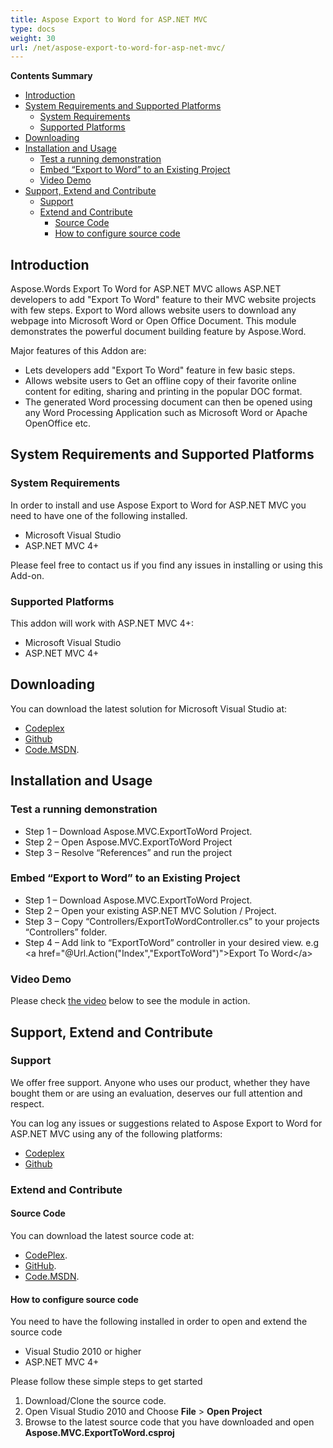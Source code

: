 ```yaml
---
title: Aspose Export to Word for ASP.NET MVC
type: docs
weight: 30
url: /net/aspose-export-to-word-for-asp-net-mvc/
---
```


**Contents Summary**

- [Introduction](#AsposeExporttoWordforASP.NETMVC-Introduction)
- [System Requirements and Supported Platforms](#AsposeExporttoWordforASP.NETMVC-SystemRequirementsandSupportedPlatforms) 
  - [System Requirements](#AsposeExporttoWordforASP.NETMVC-SystemRequirements)
  - [Supported Platforms](#AsposeExporttoWordforASP.NETMVC-SupportedPlatforms)
- [Downloading](#AsposeExporttoWordforASP.NETMVC-Downloading)
- [Installation and Usage](#AsposeExporttoWordforASP.NETMVC-InstallationandUsage) 
  - [Test a running demonstration](#AsposeExporttoWordforASP.NETMVC-Testarunningdemonstration)
  - [Embed “Export to Word” to an Existing Project](ExporttoWord#AsposeExporttoWordforASP.NETMVC-Embed)
  - [Video Demo](#AsposeExporttoWordforASP.NETMVC-VideoDemo)
- [Support, Extend and Contribute](#AsposeExporttoWordforASP.NETMVC-Support,ExtendandContribute) 
  - [Support](#AsposeExporttoWordforASP.NETMVC-Support)
  - [Extend and Contribute](#AsposeExporttoWordforASP.NETMVC-ExtendandContribute) 
    - [Source Code](#AsposeExporttoWordforASP.NETMVC-SourceCode)
    - [How to configure source code](#AsposeExporttoWordforASP.NETMVC-Howtoconfiguresourcecode)

## Introduction

Aspose.Words Export To Word for ASP.NET MVC allows ASP.NET developers to add "Export To Word" feature to their MVC website projects with few steps. Export to Word allows website users to download any webpage into Microsoft Word or Open Office Document. This module demonstrates the powerful document building feature by Aspose.Word.

Major features of this Addon are:

- Lets developers add "Export To Word" feature in few basic steps.
- Allows website users to Get an offline copy of their favorite online content for editing, sharing and printing in the popular DOC format.
- The generated Word processing document can then be opened using any Word Processing Application such as Microsoft Word or Apache OpenOffice etc.

## System Requirements and Supported Platforms

### System Requirements

In order to install and use Aspose Export to Word for ASP.NET MVC you need to have one of the following installed.

- Microsoft Visual Studio
- ASP.NET MVC 4+

Please feel free to contact us if you find any issues in installing or using this Add-on.

### Supported Platforms

This addon will work with ASP.NET MVC 4+:

- Microsoft Visual Studio
- ASP.NET MVC 4+

## Downloading

You can download the latest solution for Microsoft Visual Studio at:

- [Codeplex](https://asposewordsnetmvc.codeplex.com/releases/view/619212)
- [Github](https://github.com/aspose-words/Aspose.Words-for-.NET/releases/tag/Aspose.MVC.ExportToWord-v1.0)
- [Code.MSDN](https://code.msdn.microsoft.com/AsposeWords-Export-to-Word-cce75615).

## Installation and Usage

### Test a running demonstration

- Step 1 – Download Aspose.MVC.ExportToWord Project.
- Step 2 – Open Aspose.MVC.ExportToWord Project
- Step 3 – Resolve “References” and run the project

### Embed “Export to Word” to an Existing Project

- Step 1 – Download Aspose.MVC.ExportToWord Project.
- Step 2 – Open your existing ASP.NET MVC Solution / Project.
- Step 3 – Copy “Controllers/ExportToWordController.cs” to your projects “Controllers” folder.
- Step 4 – Add link to “ExportToWord” controller in your desired view.
  e.g &lt;a href="@Url.Action("Index","ExportToWord")"&gt;Export To Word&lt;/a&gt;

### Video Demo

Please check [the video](https://www.youtube.com/watch?v=vteWnbIy8Ag) below to see the module in action.

## Support, Extend and Contribute

### Support

We offer free support. Anyone who uses our product, whether they have bought them or are using an evaluation, deserves our full attention and respect.

You can log any issues or suggestions related to Aspose Export to Word for ASP.NET MVC using any of the following platforms:

- [Codeplex](https://asposewordsnetmvc.codeplex.com)
- [Github](https://github.com/aspose-words/Aspose.Words-for-.NET)

### Extend and Contribute

#### Source Code

You can download the latest source code at:

- [CodePlex](https://asposewordsnetmvc.codeplex.com/SourceControl/latest).
- [GitHub](https://github.com/aspose-words/Aspose.Words-for-.NET/tree/master/Plugins/MVC/Aspose.MVC.ExportToWord).
- [Code.MSDN](https://code.msdn.microsoft.com/AsposeWords-Export-to-Word-cce75615).

#### How to configure source code

You need to have the following installed in order to open and extend the source code

- Visual Studio 2010 or higher
- ASP.NET MVC 4+

Please follow these simple steps to get started

1. Download/Clone the source code.
1. Open Visual Studio 2010 and Choose **File** > **Open Project**
1. Browse to the latest source code that you have downloaded and open **Aspose.MVC.ExportToWord.csproj**
